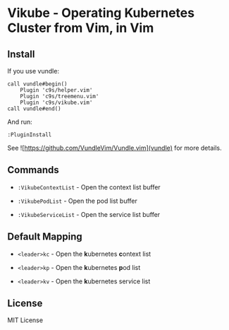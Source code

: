 Vikube - Operating Kubernetes Cluster from Vim, in Vim
======================================================

Install
-------

If you use vundle:

```
call vundle#begin()
    Plugin 'c9s/helper.vim'
    Plugin 'c9s/treemenu.vim'
    Plugin 'c9s/vikube.vim'
call vundle#end()
```

And run:

```
:PluginInstall
```

See ![https://github.com/VundleVim/Vundle.vim](vundle) for more details.

Commands
--------

- `:VikubeContextList` - Open the context list buffer

- `:VikubePodList` - Open the pod list buffer

- `:VikubeServiceList` - Open the service list buffer


Default Mapping
---------------

- `<leader>kc` - Open the **k**ubernetes **c**ontext list

- `<leader>kp` - Open the **k**ubernetes **p**od list

- `<leader>kv` - Open the **k**ubernetes ser*v*ice list


License
----------
MIT License
